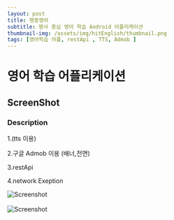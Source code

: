 ```yaml
---
layout: post
title: 명중영어
subtitle: 명사 중심 영어 학습 Android 어플리케이션
thumbnail-img: /assets/img/hitEnglish/thumbnail.png
tags: [영어학습 어플, restApi , TTS, Admob ]
---
```


# 영어 학습 어플리케이션


## ScreenShot

### Description

1.(tts 이용)

2.구글 Admob 이용
(배너,전면)

3.restApi

4.network Exeption

![Screenshot](https://limlight94.github.io/assets/img/hitEnglish/sc1.png?raw=true)<br/>
<br/>
![Screenshot](https://limlight94.github.io/assets/img/hitEnglish/sc2.png?raw=true)<br/>